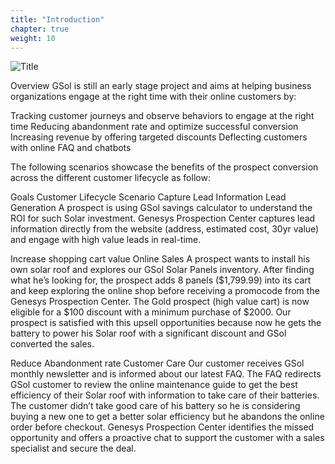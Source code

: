 ```yaml
---
title: "Introduction"
chapter: true
weight: 10
---
```

![Title](/images/Introduction.PNG)



Overview
GSol is still an early stage project and aims at helping business organizations engage at the right time with their online customers by:

Tracking customer journeys and observe behaviors to engage at the right time
Reducing abandonment rate and optimize successful conversion
Increasing revenue by offering targeted discounts
Deflecting customers with online FAQ and chatbots
 

The following scenarios showcase the benefits of the prospect conversion across the different customer lifecycle as follow:

Goals	Customer Lifecycle	Scenario
Capture Lead Information	Lead Generation	A prospect is using GSol savings calculator to understand the ROI for such Solar investment. Genesys Prospection Center captures lead information directly from the website (address, estimated cost, 30yr value) and engage with high value leads in real-time.
 
Increase shopping cart value	Online Sales	A prospect wants to install his own solar roof and explores our GSol Solar Panels inventory. After finding what he’s looking for, the prospect adds 8 panels ($1,799.99) into its cart and keep exploring the online shop before receiving a promocode from the Genesys Prospection Center. The Gold prospect (high value cart) is now eligible for a $100 discount with a minimum purchase of $2000. Our prospect is satisfied with this upsell opportunities because now he gets the battery to power his Solar roof with a significant discount and GSol converted the sales.
 
Reduce Abandonment rate	Customer Care	Our customer receives GSol monthly newsletter and is informed about our latest FAQ.  The FAQ redirects GSol customer to review the online maintenance guide to get the best efficiency of their Solar roof with information to take care of their batteries. The customer didn’t take good care of his battery so he is considering buying a new one to get a better solar efficiency but he abandons the online order before checkout. Genesys Prospection Center identifies the missed opportunity and offers a proactive chat to support the customer with a sales specialist and secure the deal.
